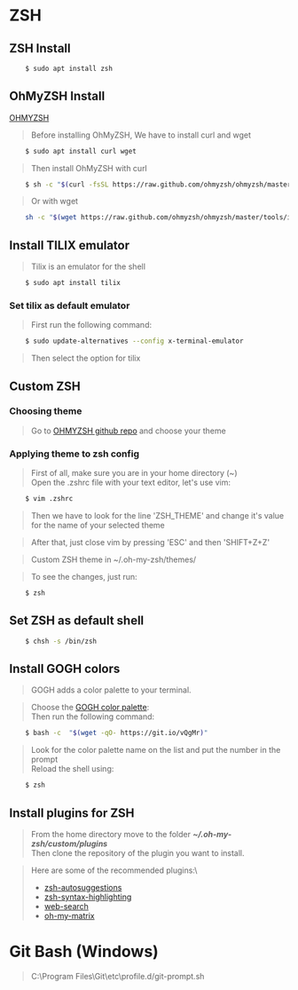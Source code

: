 # ZSH

## ZSH Install

```bash
    $ sudo apt install zsh
```
## OhMyZSH Install

[OHMYZSH](https://ohmyz.sh/)
> Before installing OhMyZSH, We have to install curl and wget
```bash
    $ sudo apt install curl wget
```
> Then install OhMyZSH with curl
```bash
    $ sh -c "$(curl -fsSL https://raw.github.com/ohmyzsh/ohmyzsh/master/tools/install.sh)"
```
> Or with wget
```bash
    sh -c "$(wget https://raw.github.com/ohmyzsh/ohmyzsh/master/tools/install.sh -O -)"
```

## Install TILIX emulator
> Tilix is an emulator for the shell

```bash
    $ sudo apt install tilix
```
### Set tilix as default emulator
> First run the following command:
```bash
    $ sudo update-alternatives --config x-terminal-emulator
```
> Then select the option for tilix


## Custom ZSH
### Choosing theme
> Go to [OHMYZSH github repo](https://github.com/ohmyzsh/ohmyzsh/wiki/Themes) and choose your theme
### Applying theme to zsh config
> First of all, make sure you are in your home directory (~)\
> Open the .zshrc file with your text editor, let's use vim:
```bash
    $ vim .zshrc
```
> Then we have to look for the line 'ZSH_THEME' and change it's value for the name of your selected theme

> After that, just close vim by pressing 'ESC' and then 'SHIFT+Z+Z'

> Custom ZSH theme in ~/.oh-my-zsh/themes/

> To see the changes, just run:
```bash
    $ zsh
```
## Set ZSH as default shell
```bash
    $ chsh -s /bin/zsh
```

## Install GOGH colors
> GOGH adds a color palette to your terminal.

> Choose the [GOGH color palette](https://gogh-co.github.io/Gogh/):\
> Then run the following command:
```bash
    $ bash -c  "$(wget -qO- https://git.io/vQgMr)"
```
> Look for the color palette name on the list and put the number in the prompt\
> Reload the shell using:
```bash
    $ zsh
```
## Install plugins for ZSH
> From the home directory move to the folder **_~/.oh-my-zsh/custom/plugins_**\
> Then clone the repository of the plugin you want to install.

> Here are some of the recommended plugins:\
> - [zsh-autosuggestions](https://github.com/zsh-users/zsh-autosuggestions)
> - [zsh-syntax-highlighting](https://github.com/zsh-users/zsh-syntax-highlighting)
> - [web-search](https://github.com/sineto/web-search)
> - [oh-my-matrix](https://github.com/amstrad/oh-my-matrix)

# Git Bash (Windows)

> C:\Program Files\Git\etc\profile.d/git-prompt.sh
